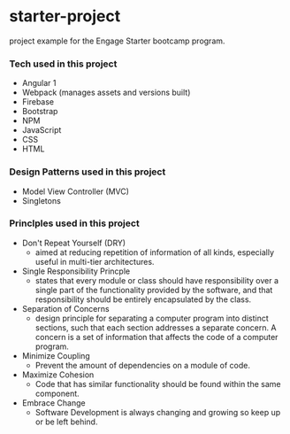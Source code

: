 # starter-project
project example for the Engage Starter bootcamp program.

### Tech used in this project
- Angular 1
- Webpack (manages assets and versions built)
- Firebase
- Bootstrap
- NPM
- JavaScript
- CSS
- HTML

### Design Patterns used in this project
- Model View Controller (MVC)
- Singletons

### Princlples used in this project
- Don't Repeat Yourself (DRY)
  - aimed at reducing repetition of information of all kinds, especially useful in multi-tier architectures. 
- Single Responsibility Princple
  - states that every module or class should have responsibility over a single part of the functionality provided by the software, and that responsibility should be entirely encapsulated by the class. 
- Separation of Concerns
  - design principle for separating a computer program into distinct sections, such that each section addresses a separate concern. A concern is a set of information that affects the code of a computer program. 
- Minimize Coupling
  - Prevent the amount of dependencies on a module of code.
- Maximize Cohesion
  -  Code that has similar functionality should be found within the same component.
- Embrace Change
  - Software Development is always changing and growing so keep up or be left behind.

